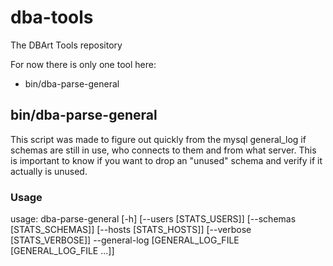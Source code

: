 # dba-tools
The DBArt Tools repository

For now there is only one tool here:
- bin/dba-parse-general

## bin/dba-parse-general
This script was made to figure out quickly from the mysql general_log if schemas are still in use, who connects to them and from what server. This is important to know if you want to drop an "unused" schema and verify if it actually is unused.

### Usage
usage: dba-parse-general [-h] [--users [STATS_USERS]] [--schemas [STATS_SCHEMAS]] [--hosts [STATS_HOSTS]] [--verbose [STATS_VERBOSE]] --general-log [GENERAL_LOG_FILE [GENERAL_LOG_FILE ...]]
